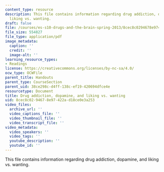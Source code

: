 ```yaml
---
content_type: resource
description: This file contains information regarding drug addiction, dopamine, and
  liking vs. wanting.
draft: false
file: /courses/es-s10-drugs-and-the-brain-spring-2013/8cec8c0294678e97422ad18ce0e3a253_MITES_S10S13_addictionwk4.pdf
file_size: 554827
file_type: application/pdf
image_metadata:
  caption: ''
  credit: ''
  image-alt: ''
learning_resource_types:
- Readings
license: https://creativecommons.org/licenses/by-nc-sa/4.0/
ocw_type: OCWFile
parent_title: Handouts
parent_type: CourseSection
parent_uid: 38ce298c-d4ff-138c-ef19-420694dfce4e
resourcetype: Document
title: Drug addiction, dopamine, and liking vs. wanting
uid: 8cec8c02-9467-8e97-422a-d18ce0e3a253
video_files:
  archive_url: ''
  video_captions_file: ''
  video_thumbnail_file: ''
  video_transcript_file: ''
video_metadata:
  video_speakers: ''
  video_tags: ''
  youtube_description: ''
  youtube_id: ''
---
```

This file contains information regarding drug addiction, dopamine, and liking vs. wanting.